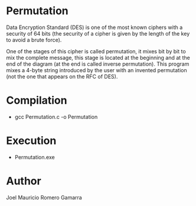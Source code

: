 # Permutation

Data Encryption Standard (DES) is one of the most known ciphers with a security of 64 bits (the security of a cipher is given by the length of the key to avoid a brute force).

One of the stages of this cipher is called permutation, it mixes bit by bit to mix the complete message, this stage is located at the beginning and at the end of the diagram (at the end is called inverse permutation). This program mixes a 4-byte string introduced by the user with an invented permutation (not the one that appears on the RFC of DES).

# Compilation

- gcc Permutation.c -o Permutation

# Execution

- Permutation.exe

# Author

Joel Mauricio Romero Gamarra
